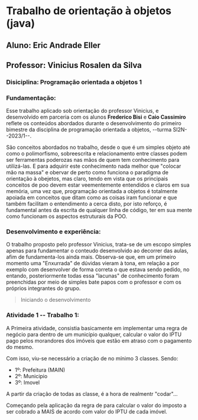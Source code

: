 # **Trabalho de orientação à objetos (java)**

## Aluno: Eric Andrade Eller
## Professor: Vinicius Rosalen da Silva

### Disiciplina: Programação orientada a objetos 1

### Fundamentação:
Esse trabalho aplicado sob orientação do professor Vinicius, e desenvolvido em parceria com os alunos **Frederico Bisi** e **Caio Cassimiro** reflete os conteúdos abordados durante o desenvolvimento do primeiro bimestre da disciplina de programação orientada a objetos, --turma SI2N--2023/1--.

São conceitos abordados no trabalho, desde o que é um simples objeto até como o polimorfismo, sobreescrita e relacionamento entre classes podem ser ferramentas poderozas nas mãos de quem tem conhecimento para utilizá-las. E para adquirir este conhecimento nada melhor que "colocar mão na massa" e obervar de perto como funciona o paradigma de orientação à obejetos, mas claro, tendo em vista que os principais conceitos de poo devem estar veementemente entendidos e claros em sua memória, uma vez que, programação orientada a objetos é totalmente apoiada em conceitos que ditam como as coisas iram funcionar e que também facilitam o entendimento a cerca disto, por isto reforço, é fundamental antes da escrita de qualquer linha de código, ter em sua mente como funcionam os aspectos estruturais da POO.

### Desenvolvimento e experiência:
O trabalho proposto pelo professor Vinicius, trata-se de um escopo simples apenas para fundamentar o conteudo desenvolvido ao decorrer das aulas, afim de fundamenta-los ainda mais. Observa-se que, em um primeiro momento uma "Enxurrada" de dúvidas vieram à tona, em relação a por exemplo com desenvolver de forma correta o que estava sendo pedido, no entando, posteriormente todas essa "lacunas" de conhecimento foram preenchidas por meio de simples bate papos com o professor e com os próprios integrantes do grupo.

> Iniciando o desenvolvimento
### Atividade 1 -- Trabalho 1:
A Primeira atividade, consistia basicamente em implementar uma regra de negócio para dentro de um município qualquer, calcular o valor do IPTU pago pelos morandores dos imóveis que estão em atraso com o pagamento do mesmo.

Com isso, viu-se necessário a criação de no mínimo 3 classes.
Sendo:

- 1º: Prefeitura (MAIN)
- 2º: Municipio 
- 3º: Imovel

A partir da criação de todas as classe, é a hora de realmentr "codar"...

Começando pela aplicação da regra de para calcular o valor do imposto a ser cobrado a MAIS de acordo com valor do IPTU de cada imóvel.



